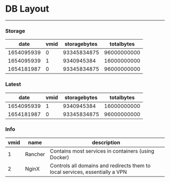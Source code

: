 # DB Layout

---

### Storage
date|vmid|storagebytes|totalbytes
-|-|-|-
1654095939|0|93345834875|96000000000
1654095939|1|9340945384|16000000000
1654181987|0|93345834875|96000000000

### Latest
date|vmid|storagebytes|totalbytes
-|-|-|-
1654095939|1|9340945384|16000000000
1654181987|0|93345834875|96000000000

### Info
vmid|name|description
-|-|-
1|Rancher|Contains most services in containers (using Docker)
2|NginX|Controls all domains and redirects them to local services, essentially a VPN